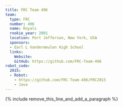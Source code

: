 ```yaml
---
title: FRC Team 496
team:
  type: FRC
  number: 496
  name: Royals
  rookie_year: 2001
  location: Port Jefferson, New York, USA
  sponsors:
  - Earl L Vandermeulen High School
  links:
    Website:
    GitHub: https://github.com/FRC-Team-496
robot_code:
  2015:
  - Robot:
    - https://github.com/FRC-Team-496/FRC2015
    - Java
---
```


{% include remove_this_line_and_add_a_paragraph %}